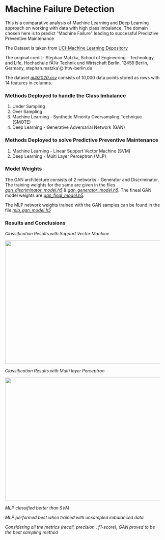 # Machine Failure Detection
This is a comparative analysis of Machine Learning and Deep Learning approach on working with data with high class imbalance.  The domain chosen here is to predict "Machine Failure" leading to successful Predictive Preventive Maintenance

The Dataset is taken from [UCI-Machine Learning Depository](https://archive.ics.uci.edu/ml/datasets/AI4I+2020+Predictive+Maintenance+Dataset#)

The original credit : Stephan Matzka, School of Engineering - Technology and Life, Hochschule fÃ¼r Technik und Wirtschaft Berlin, 12459 Berlin, Germany, stephan.matzka'@'htw-berlin.de

The dataset [*ai4i2020.csv*](https://github.com/arkasingh/MachFailure/blob/main/ai4i2020.csv) consists of 10,000 data points stored as rows with 14 features in columns.

### Methods Deployed to handle the Class Imbalance

1. Under Sampling
2. Over Sampling
3. Machine Learning - Synthetic Minority Oversampling Technique (SMOTE)
4. Deep Learning - Generative Adversarial Network (GAN)

### Methods Deployed to solve Predictive Preventive Maintenance

1. Machine Learning - Linear Support Vector Machine (SVM)
2. Deep Learning - Multi Layer Perceptron (MLP)

### Model Weights

The GAN architecture consists of 2 networks - Generator and Discriminator. The training weights for the same are given in the files [*gan_discriminator_model.h5*](https://github.com/arkasingh/MachFailure/blob/main/gan_discriminator_model.h5) & [*gan_generator_model.h5*](https://github.com/arkasingh/MachFailure/blob/main/gan_generator_model.h5). The fineal GAN model weights are [*gan_final_model.h5*](https://github.com/arkasingh/MachFailure/blob/main/gan_final_model.h5).

The MLP network weights trained with the GAN samples can be found in the file [*mlp_gan_model.h5*](https://github.com/arkasingh/MachFailure/blob/main/mlp_gan_model.h5)

### Results and Conclusions
*Classification Results with Support Vector Machine*

<img src="https://user-images.githubusercontent.com/110922376/210345760-607b4406-5e47-4449-a334-8afa953fd440.png" width="600" height="400">

*Classification Results with Multi layer Perceptron*

<img src="https://user-images.githubusercontent.com/110922376/210345899-5bab1752-23ad-4105-b2d7-ecc525110bca.png" width="600" height="400">


*MLP classified better than SVM*

*MLP performed best when trained with unsampled imbalanced data*

*Considering all the metrics (recall, precision , f1-score), GAN proved to be the best sampling method*
